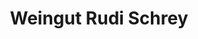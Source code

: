 ---
title: "Weingut Rudi Schrey"
url: /woesendorf-in-der-wachau/weingut-rudi-schrey/
shop: Allgemein
---